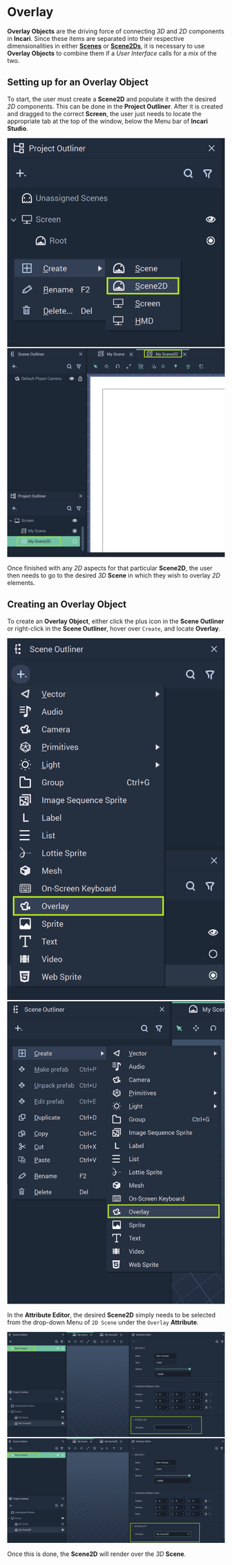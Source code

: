 # Overlay

**Overlay Objects** are the driving force of connecting *3D* and *2D* components in **Incari**. Since these items are separated into their respective dimensionalities in either [**Scenes**](../project-objects/scene.md) or [**Scene2Ds**](../project-objects/scene2d.md), it is necessary to use **Overlay Objects** to combine them if a *User Interface* calls for a mix of the two. 

## Setting up for an Overlay Object

To start, the user must create a **Scene2D** and populate it with the desired *2D* components. This can be done in the **Project Outliner**. After it is created and dragged to the correct **Screen**, the user just needs to locate the appropriate tab at the top of the window, below the Menu bar of **Incari Studio**. 

![](../../.gitbook/assets/createscene2d.png)
![](../../.gitbook/assets/overlayimage1.png)

Once finished with any *2D* aspects for that particular **Scene2D**, the user then needs to go to the desired *3D* **Scene** in which they wish to overlay *2D* elements. 


## Creating an Overlay Object

To create an **Overlay Object**, either click the plus icon in the **Scene Outliner** or right-click in the **Scene Outliner**, hover over `Create`, and locate **Overlay**.

![](../../.gitbook/assets/createoverlay1.png)
![](../../.gitbook/assets/createoverlay2.png)

In the **Attribute Editor**, the desired **Scene2D** simply needs to be selected from the drop-down Menu of `2D Scene` under the `Overlay` **Attribute**. 

![](../../.gitbook/assets/overlaybeforescene2d.png)
![](../../.gitbook/assets/overlayafterscene2d.png)

Once this is done, the **Scene2D** will render over the *3D* **Scene**. 
